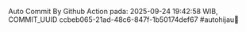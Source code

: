 Auto Commit By Github Action pada: 2025-09-24 19:42:58 WIB, COMMIT_UUID ccbeb065-21ad-48c6-847f-1b50174def67 #autohijau🗿
